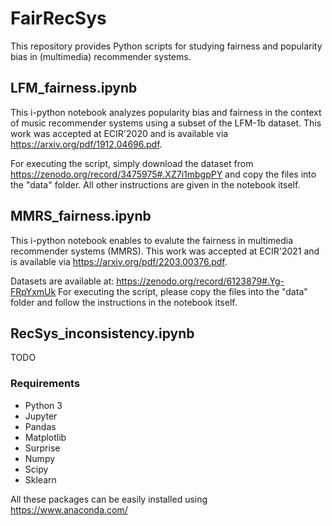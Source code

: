 # FairRecSys

This repository provides Python scripts for studying fairness and popularity bias in (multimedia) recommender systems.

## LFM_fairness.ipynb
This i-python notebook analyzes popularity bias and fairness in the context of music recommender systems using a subset of the LFM-1b dataset. This work was accepted at ECIR'2020 and is available via https://arxiv.org/pdf/1912.04696.pdf.

For executing the script, simply download the dataset from https://zenodo.org/record/3475975#.XZ7i1mbgpPY and copy the files into the "data" folder. All other instructions are given in the notebook itself.

## MMRS_fairness.ipynb
This i-python notebook enables to evalute the fairness in multimedia recommender systems (MMRS). This work was accepted at ECIR'2021 and is available via https://arxiv.org/pdf/2203.00376.pdf.

Datasets are available at: https://zenodo.org/record/6123879#.Yg-FRpYxmUk 
For executing the script, please copy the files into the "data" folder and follow the instructions in the notebook itself.

## RecSys_inconsistency.ipynb
TODO

### Requirements
* Python 3
* Jupyter
* Pandas
* Matplotlib
* Surprise
* Numpy
* Scipy
* Sklearn

All these packages can be easily installed using https://www.anaconda.com/
